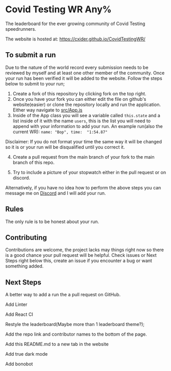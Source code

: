 # Covid Testing WR Any%
The leaderboard for the ever growing community of Covid Testing speedrunners. 

The website is hosted at: https://cxider.github.io/CovidTestingWR/

## To submit a run

Due to the nature of the world record every submission needs to be reviewed by myself and at least one other member of the community. Once your run has been verified it will be added to the website. Follow the steps below to submit to your run;

1) Create a fork of this repository by clicking fork on the top right.
2) Once you have your fork you can either edit the file on github's website(easier) or clone the repository locally and run the application. Either way navigate to [src/App.js](https://github.com/enisaras/CovidTestingWR/blob/main/src/App.js)
4) Inside of the App class you will see a variable called ```this.state``` and a list inside of it with the name ```users```, this is the list you will need to append with your information to add your run. An example run(also the current WR):
```name: "Bop", time:  "1:54.87"```

Disclaimer: If you do not format your time the same way it will be changed so it is or your run will be disqualified until you correct it.

4) Create a pull request from the main branch of your fork to the main branch of this repo.

5) Try to include a picture of your stopwatch either in the pull request or on discord.

Alternatively, if you have no idea how to perform the above steps you can message me on [Discord](https://discordapp.com/users/750020267501158502/) and I will add your run.

## Rules
The only rule is to be honest about your run.

## Contributing
Contributions are welcome, the project lacks may things right now so there is a good chance your pull request will be helpful. Check issues or Next Steps right below this, create an issue if you encounter a bug or want something added.

## Next Steps
A better way to add a run the a pull request on GitHub.

Add Linter

Add React CI

Restyle the leaderboard(Maybe more than 1 leaderboard theme?);

Add the repo link and contributor names to the bottom of the page.

Add this README.md to a new tab in the website

Add true dark mode

Add bonobot

